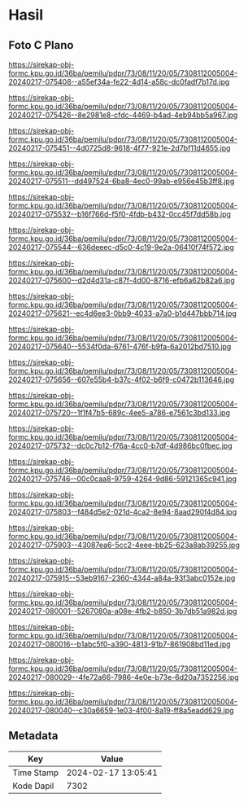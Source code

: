 # Hasil

## Foto C Plano

https://sirekap-obj-formc.kpu.go.id/36ba/pemilu/pdpr/73/08/11/20/05/7308112005004-20240217-075408--a55ef34a-fe22-4d14-a58c-dc0fadf7b17d.jpg

https://sirekap-obj-formc.kpu.go.id/36ba/pemilu/pdpr/73/08/11/20/05/7308112005004-20240217-075426--8e2981e8-cfdc-4469-b4ad-4eb94bb5a967.jpg

https://sirekap-obj-formc.kpu.go.id/36ba/pemilu/pdpr/73/08/11/20/05/7308112005004-20240217-075451--4d0725d8-9618-4f77-921e-2d7bf11d4655.jpg

https://sirekap-obj-formc.kpu.go.id/36ba/pemilu/pdpr/73/08/11/20/05/7308112005004-20240217-075511--dd497524-6ba8-4ec0-99ab-e956e45b3ff8.jpg

https://sirekap-obj-formc.kpu.go.id/36ba/pemilu/pdpr/73/08/11/20/05/7308112005004-20240217-075532--b16f766d-f5f0-4fdb-b432-0cc45f7dd58b.jpg

https://sirekap-obj-formc.kpu.go.id/36ba/pemilu/pdpr/73/08/11/20/05/7308112005004-20240217-075544--636deeec-d5c0-4c19-9e2a-06410f74f572.jpg

https://sirekap-obj-formc.kpu.go.id/36ba/pemilu/pdpr/73/08/11/20/05/7308112005004-20240217-075600--d2d4d31a-c87f-4d00-8716-efb6a62b82a6.jpg

https://sirekap-obj-formc.kpu.go.id/36ba/pemilu/pdpr/73/08/11/20/05/7308112005004-20240217-075621--ec4d6ee3-0bb9-4033-a7a0-b1d447bbb714.jpg

https://sirekap-obj-formc.kpu.go.id/36ba/pemilu/pdpr/73/08/11/20/05/7308112005004-20240217-075640--5534f0da-6761-476f-b9fa-6a2012bd7510.jpg

https://sirekap-obj-formc.kpu.go.id/36ba/pemilu/pdpr/73/08/11/20/05/7308112005004-20240217-075656--607e55b4-b37c-4f02-b6f9-c0472b113646.jpg

https://sirekap-obj-formc.kpu.go.id/36ba/pemilu/pdpr/73/08/11/20/05/7308112005004-20240217-075720--1f1f47b5-689c-4ee5-a786-e7561c3bd133.jpg

https://sirekap-obj-formc.kpu.go.id/36ba/pemilu/pdpr/73/08/11/20/05/7308112005004-20240217-075732--dc0c7b12-f76a-4cc0-b7df-4d986bc0fbec.jpg

https://sirekap-obj-formc.kpu.go.id/36ba/pemilu/pdpr/73/08/11/20/05/7308112005004-20240217-075746--00c0caa8-9759-4264-9d86-59121365c941.jpg

https://sirekap-obj-formc.kpu.go.id/36ba/pemilu/pdpr/73/08/11/20/05/7308112005004-20240217-075803--f484d5e2-021d-4ca2-8e94-8aad290f4d84.jpg

https://sirekap-obj-formc.kpu.go.id/36ba/pemilu/pdpr/73/08/11/20/05/7308112005004-20240217-075903--43087ea6-5cc2-4eee-bb25-623a8ab39255.jpg

https://sirekap-obj-formc.kpu.go.id/36ba/pemilu/pdpr/73/08/11/20/05/7308112005004-20240217-075915--53eb9167-2360-4344-a84a-93f3abc0152e.jpg

https://sirekap-obj-formc.kpu.go.id/36ba/pemilu/pdpr/73/08/11/20/05/7308112005004-20240217-080001--5267080a-a08e-4fb2-b850-3b7db51a982d.jpg

https://sirekap-obj-formc.kpu.go.id/36ba/pemilu/pdpr/73/08/11/20/05/7308112005004-20240217-080016--b1abc5f0-a390-4813-91b7-861908bd11ed.jpg

https://sirekap-obj-formc.kpu.go.id/36ba/pemilu/pdpr/73/08/11/20/05/7308112005004-20240217-080029--4fe72a66-7986-4e0e-b73e-6d20a7352256.jpg

https://sirekap-obj-formc.kpu.go.id/36ba/pemilu/pdpr/73/08/11/20/05/7308112005004-20240217-080040--c30a6659-1e03-4f00-8a19-ff8a5eadd629.jpg


## Metadata

| Key        | Value               |
| ---------- | ------------------- |
| Time Stamp | 2024-02-17 13:05:41 |
| Kode Dapil | 7302                |



